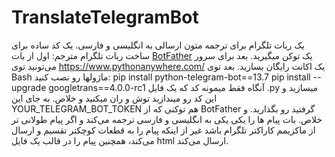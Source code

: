 # TranslateTelegramBot
یک ربات تلگرام برای ترجمه متون ارسالی به انگلیسی و فارسی. 
یک کد ساده برای ساخت ربات تلگرام مترجم:
اول از بات [BotFather](https://t.me/BotFather)  یک توکن میگیرید.
بعد برای سرور می‌تونید توی https://www.pythonanywhere.com/ یک اکانت رایگان بسازید.
بعد توی Bash ماژولها رو نصب کنید:
pip install python-telegram-bot==13.7
pip install --upgrade googletrans==4.0.0-rc1
آنگاه فقط میمونه کد که یک فایل .py میسازید و این کد رو میندازید توش و ران میکنید و خلاص.  به جای این YOUR_TELEGRAM_BOT_TOKEN هم توکنی که از BotFather گرفتید رو بگذارید. و خلاص.
بات پیام ها را یکی یکی به انگلیسی و فارسی ترجمه می‌کند و اگر پیام طولانی تر از ماکزیمم کاراکتر تلگرام باشد غیر از اینکه پیام را به قطعات کوچکتر تقسیم و ارسال می‌کند، همچنین پیام را در قالب یک فایل html ارسال می‌کند.
